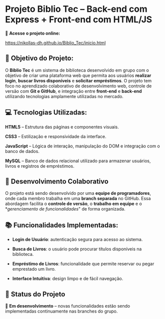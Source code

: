 # Projeto Biblio Tec – Back-end com Express + Front-end com HTML/JS

🔗 **Acesse o projeto online:**

https://nikollas-dh.github.io/Biblio_Tec/inicio.html

## 📌 Objetivo do Projeto:

O **Biblio Tec** é um sistema de biblioteca desenvolvido em grupo com o objetivo de criar uma plataforma web que permita aos usuários **realizar login**, **buscar livros disponíveis** e **solicitar empréstimos**.
O projeto tem foco no aprendizado colaborativo de desenvolvimento web, controle de versão com **Git e GitHub**, e integração entre **front-end** e **back-end** utilizando tecnologias amplamente utilizadas no mercado.

## 💻 Tecnologias Utilizadas:


**HTML5** – Estrutura das páginas e componentes visuais.

**CSS3** – Estilização e responsividade da interface.

**JavaScript** – Lógica de interação, manipulação do DOM e integração com o banco de dados.

**MySQL** – Banco de dados relacional utilizado para armazenar usuários, livros e registros de empréstimos.



## 👥 Desenvolvimento Colaborativo

O projeto está sendo desenvolvido por uma **equipe de programadores**, onde cada membro trabalha em uma **branch separada** no GitHub.
Essa abordagem facilita o **controle de versão**, o **trabalho em equipe** e o **gerenciamento de funcionalidades*" de forma organizada.


## 📚 Funcionalidades Implementadas:


- **Login de Usuário**: autenticação segura para acesso ao sistema.

- **Busca de Livros**: o usuário pode procurar títulos disponíveis na biblioteca.

- **Empréstimo de Livros**: funcionalidade que permite reservar ou pegar emprestado um livro.

- **Interface Intuitiva**: design limpo e de fácil navegação.

## 🏁 Status do Projeto

🚧 **Em desenvolvimento** – novas funcionalidades estão sendo implementadas continuamente nas branches do grupo.
